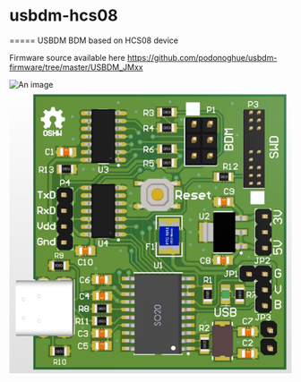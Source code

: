 # usbdm-hcs08
=====
USBDM BDM based on HCS08 device  

Firmware source available here https://github.com/podonoghue/usbdm-firmware/tree/master/USBDM_JMxx  

![An image](https://raw.githubusercontent.com/podonoghue/usbdm-hcs08/master/Hardware/USBDM_SWD_JS16CWJ/Top.png "Top Board Image")  
![An image](https://raw.githubusercontent.com/podonoghue/usbdm-hcs08/master/Hardware/USBDM_SWD_SER_JS16CWJ/Top.png "Top Board Image")  
